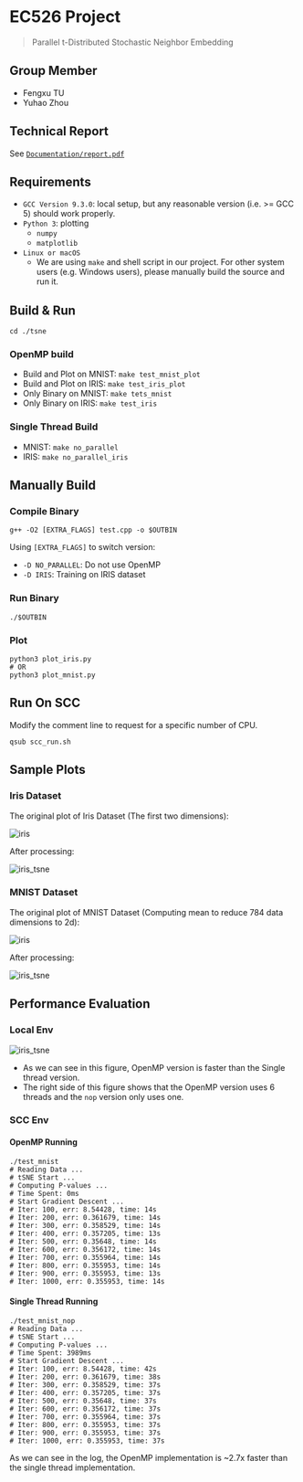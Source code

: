 # EC526 Project
> Parallel t-Distributed Stochastic Neighbor Embedding

## Group Member
* Fengxu TU
* Yuhao Zhou

## Technical Report
See [`Documentation/report.pdf`](./Documentation)

## Requirements
* `GCC Version 9.3.0`: local setup, but any reasonable version (i.e. >= GCC 5) should work properly.
* `Python 3`: plotting
    * `numpy`
    * `matplotlib`
* `Linux or macOS`
    * We are using `make` and shell script in our project. For other system users (e.g. Windows users), please manually build the source and run it.

## Build & Run
```shell script
cd ./tsne
```
### OpenMP build
* Build and Plot on MNIST: `make test_mnist_plot`
* Build and Plot on IRIS: `make test_iris_plot`
* Only Binary on MNIST: `make tets_mnist`
* Only Binary on IRIS: `make test_iris`

### Single Thread Build
* MNIST: `make no_parallel`
* IRIS: `make no_parallel_iris`

## Manually Build

### Compile Binary
```shell script
g++ -O2 [EXTRA_FLAGS] test.cpp -o $OUTBIN 
```
Using `[EXTRA_FLAGS]` to switch version:
* `-D NO_PARALLEL`: Do not use OpenMP
* `-D IRIS`: Training on IRIS dataset

### Run Binary
```shell script
./$OUTBIN
```
### Plot
```shell script
python3 plot_iris.py
# OR
python3 plot_mnist.py
```
## Run On SCC
Modify the comment line to request for a specific number of CPU.
```shell script
qsub scc_run.sh
```

## Sample Plots
### Iris Dataset
The original plot of Iris Dataset (The first two dimensions):

![iris](./Documentation/Images/iris.png)

After processing:

![iris_tsne](./Documentation/Images/tsne_iris.png)

### MNIST Dataset
The original plot of MNIST Dataset (Computing mean to reduce 784 data dimensions to 2d):

![iris](./Documentation/Images/mnist.png)

After processing:

![iris_tsne](./Documentation/Images/tsne_mnist.png)



## Performance Evaluation
### Local Env
![iris_tsne](./Documentation/Images/tsne_omp_xomp_comparison.png)
* As we can see in this figure, OpenMP version is faster than the Single thread version.
* The right side of this figure shows that the OpenMP version uses 6 threads and the `nop` version only uses one. 

### SCC Env
#### OpenMP Running
```shell script
./test_mnist
# Reading Data ...
# tSNE Start ...
# Computing P-values ...
# Time Spent: 0ms
# Start Gradient Descent ...
# Iter: 100, err: 8.54428, time: 14s
# Iter: 200, err: 0.361679, time: 14s
# Iter: 300, err: 0.358529, time: 14s
# Iter: 400, err: 0.357205, time: 13s
# Iter: 500, err: 0.35648, time: 14s
# Iter: 600, err: 0.356172, time: 14s
# Iter: 700, err: 0.355964, time: 14s
# Iter: 800, err: 0.355953, time: 14s
# Iter: 900, err: 0.355953, time: 13s
# Iter: 1000, err: 0.355953, time: 14s
```

#### Single Thread Running
```shell script
./test_mnist_nop
# Reading Data ...
# tSNE Start ...
# Computing P-values ...
# Time Spent: 3989ms
# Start Gradient Descent ...
# Iter: 100, err: 8.54428, time: 42s
# Iter: 200, err: 0.361679, time: 38s
# Iter: 300, err: 0.358529, time: 37s
# Iter: 400, err: 0.357205, time: 37s
# Iter: 500, err: 0.35648, time: 37s
# Iter: 600, err: 0.356172, time: 37s
# Iter: 700, err: 0.355964, time: 37s
# Iter: 800, err: 0.355953, time: 37s
# Iter: 900, err: 0.355953, time: 37s
# Iter: 1000, err: 0.355953, time: 37s
```

As we can see in the log, the OpenMP implementation is ~2.7x faster than the single thread implementation.